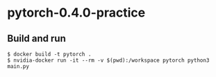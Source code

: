 # pytorch-0.4.0-practice

## Build and run
```
$ docker build -t pytorch .
$ nvidia-docker run -it --rm -v $(pwd):/workspace pytorch python3 main.py
```